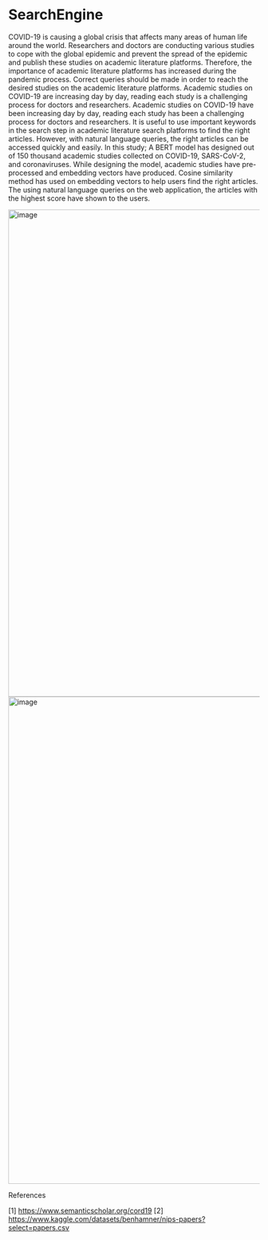 # SearchEngine


COVID-19 is causing a global crisis that affects many areas of human life around the world. Researchers and doctors are conducting various studies to cope with the global epidemic and prevent the spread of the epidemic and publish these studies on academic literature platforms. Therefore, the importance of academic literature platforms has increased during the pandemic process. Correct queries should be made in order to reach the desired studies on the academic literature platforms. Academic studies on COVID-19 are increasing day by day, reading each study is a challenging process for doctors and researchers. Academic studies on COVID-19 have been increasing day by day, reading each study has been a challenging process for doctors and researchers. It is useful to use important keywords in the search step in academic literature search platforms to find the right articles. However, with natural language queries, the right articles can be accessed quickly and easily. In this study; A BERT model has designed out of 150 thousand academic studies collected on COVID-19, SARS-CoV-2, and coronaviruses. While designing the model, academic studies have pre-processed and embedding vectors have produced. Cosine similarity method has used on embedding vectors to help users find the right articles. The using natural language queries on the web application, the articles with the highest score have shown to the users.


<img width="975" alt="image" src="https://user-images.githubusercontent.com/62748526/168163100-89bf2780-6d77-4e0e-93b8-c39a4ddbdbf2.png">


<img width="975" alt="image" src="https://user-images.githubusercontent.com/62748526/168163135-608c74cb-caad-40dc-8f9e-f243b7644aa0.png">


References

[1] https://www.semanticscholar.org/cord19
[2] https://www.kaggle.com/datasets/benhamner/nips-papers?select=papers.csv


